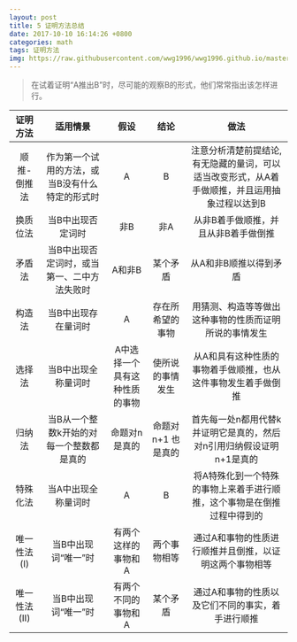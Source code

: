 ```yaml
---
layout: post
title: 5 证明方法总结
date: 2017-10-10 16:14:26 +0800
categories: math
tags: 证明方法 
img: https://raw.githubusercontent.com/wwg1996/wwg1996.github.io/master/images/proof.jpg
---
```


> 在试着证明“A推出B”时，尽可能的观察B的形式，他们常常指出该怎样进行。

|   证明方法   |           适用情景           |       假设        |     结论      |                    做法                    |
| :------: | :----------------------: | :-------------: | :---------: | :--------------------------------------: |
|  顺推-倒推法  | 作为第一个试用的方法，或当B没有什么特定的形式时 |        A        |      B      | 注意分析清楚前提结论,有无隐藏的量词，可以适当改变形式，从A着手做顺推，并且运用抽象过程以达到B |
|   换质位法   |        当B中出现否定词时         |       非B        |     非A      |           从非B着手做顺推，并且从非B着手做倒推            |
|   矛盾法    |  当B中出现否定词时，或当第一、二中方法失败时  |      A和非B       |    某个矛盾     |               从A和非B顺推以得到矛盾               |
|   构造法    |        当B中出现存在量词时        |        A        |  存在所希望的事物   |       用猜测、构造等等做出这种事物的性质而证明所说的事情发生        |
|   选择法    |        当B中出现全称量词时        | A中选择一个具有这种性质的事物 |  使所说的事情发生   |     从A和具有这种性质的事物着手做顺推，也从这件事物发生着手做倒推      |
|   归纳法    |  当B从一个整数k开始的对每一个整数都是真的   |     命题对n是真的     | 命题对n+1 也是真的 |  首先每一处n都用代替k并证明它是真的，然后对n引用归纳假设证明n+1是真的   |
|   特殊化法   |        当A中出现全称量词时        |        A        |      B      |   将A特殊化到一个特殊的事物上来着手进行顺推，这个事物是在倒推过程中得到的   |
| 唯一性法(I)  |       当B中出现词“唯一”时        |   有两个这样的事物和A    |   两个事物相等    |       通过A和事物的性质进行顺推并且倒推，以证明这两个事物相等       |
| 唯一性法(II) |       当B中出现词“唯一”时        |   有两个不同的事物和A    |    某个矛盾     |        通过A和事物的性质以及它们不同的事实，着手进行顺推         |